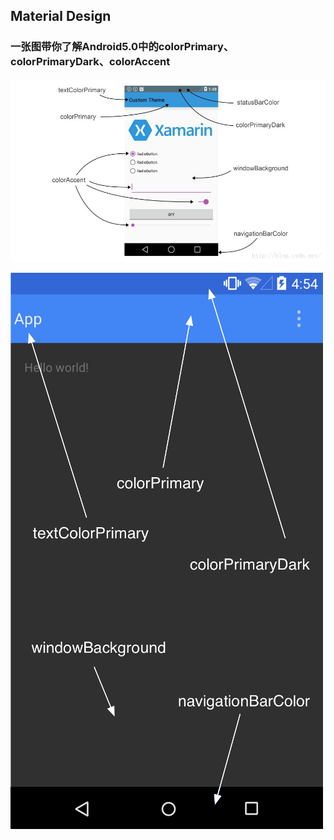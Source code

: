 
## Material Design

### 一张图带你了解Android5.0中的colorPrimary、colorPrimaryDark、colorAccent

![ColorPrimary](./images/ColorPrimary.jpg)

![ColorPrimary2](./images/ColorPrimary2.png)

